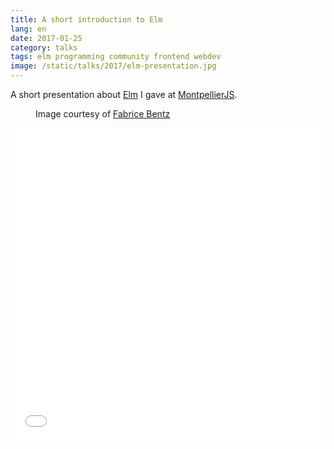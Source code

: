 ```yaml
---
title: A short introduction to Elm
lang: en
date: 2017-01-25
category: talks
tags: elm programming community frontend webdev
image: /static/talks/2017/elm-presentation.jpg
---
```


A short presentation about [Elm](http://elm-lang.org/) I gave at [MontpellierJS](https://www.meetup.com/fr-FR/MontpellierJS/).

<figure>
    <img src="/static/talks/2017/elm-presentation.jpg" alt="">
    <figcaption>Image courtesy of <a href="http://www.weeple.fr/">Fabrice Bentz</a></figcaption>
</figure>

<iframe src="//slides.com/n1k0/elm/embed"
  width="100%"
  height="500"
  scrolling="no"
  frameborder="0"
  webkitallowfullscreen
  mozallowfullscreen
  allowfullscreen>
  <p>Your browser doesn't support iframes it seems.</p>
</iframe>
